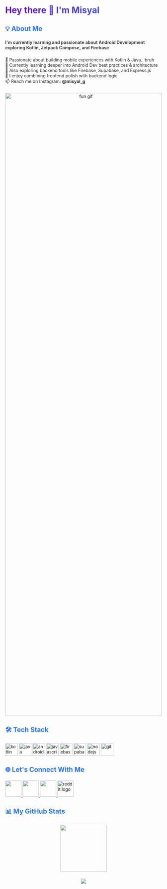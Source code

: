 <h1 align="left" style="background: linear-gradient(90deg, #6a11cb 0%, #2575fc 100%); -webkit-background-clip: text; color: transparent;">
  Hey there 👋 I'm Misyal
</h1>

###

<h2 align="left" style="color: #2575fc;">💡 About Me</h2>

###

<h4 align="left" style="color: #444;">
  I'm currently learning and passionate about Android Development exploring Kotlin, Jetpack Compose, and Firebase
</h4>

###

<p align="left" style="color: #333;">
📱 Passionate about building mobile experiences with Kotlin & Java.. bruh<br>
🚀 Currently learning deeper into Android Dev best practices & architecture<br>
🧩 Also exploring backend tools like Firebase, Supabase, and Express.js<br>
🧠 I enjoy combining frontend polish with backend logic<br>
📫 Reach me on Instagram: <strong>@misyal_g</strong>
</p>

###

<div align="center" style="width: 100%; margin-bottom: 1rem;">
  <img
    src="https://media.giphy.com/media/v1.Y2lkPWVjZjA1ZTQ3ZzYzeTJrdmt6MjBxanhkMnlna3V2YW9wZTdwajhsbmxsNmx2dDR0aCZlcD12MV9naWZzX3NlYXJjaCZjdD1n/3o7btRkeE7RtAq8DnO/giphy.gif"
    style="width: 100%; max-height: 50vh; object-fit: contain;"
    alt="fun gif"
  />
</div>

###

<h2 align="left" style="color: #2575fc;">🛠️ Tech Stack</h2>

###

<div align="left">
  <img src="https://cdn.jsdelivr.net/gh/devicons/devicon/icons/kotlin/kotlin-original.svg" height="40" alt="kotlin" />
  <img src="https://cdn.jsdelivr.net/gh/devicons/devicon/icons/java/java-original.svg" height="40" alt="java" />
  <img src="https://cdn.jsdelivr.net/gh/devicons/devicon/icons/android/android-original.svg" height="40" alt="android" />
  <img src="https://cdn.jsdelivr.net/gh/devicons/devicon/icons/javascript/javascript-original.svg" height="40" alt="javascript" />
  <img src="https://cdn.jsdelivr.net/gh/devicons/devicon/icons/firebase/firebase-plain.svg" height="40" alt="firebase" />
  <img src="https://cdn.jsdelivr.net/gh/devicons/devicon/icons/supabase/supabase-original.svg" height="40" alt="supabase" />
  <img src="https://cdn.jsdelivr.net/gh/devicons/devicon/icons/nodejs/nodejs-original.svg" height="40" alt="nodejs" />
  <img src="https://cdn.jsdelivr.net/gh/devicons/devicon/icons/git/git-original.svg" height="40" alt="git" />
</div>

###

<h2 align="left" style="color: #2575fc;">🌐 Let's Connect With Me</h2>

###

<div align="left">
  <a href="https://instagram.com/misyal_g" target="_blank">
    <img src="https://raw.githubusercontent.com/maurodesouza/profile-readme-generator/master/src/assets/icons/social/instagram/default.svg" width="52" />
  </a>
  <a href="https://www.linkedin.com/in/muhammad-misyal-gibran-412029297/" target="_blank">
    <img src="https://raw.githubusercontent.com/maurodesouza/profile-readme-generator/master/src/assets/icons/social/linkedin/default.svg" width="52" />
  </a>
  <a href="https://discord.com/users/602473652453376030" target="_blank">
    <img src="https://raw.githubusercontent.com/maurodesouza/profile-readme-generator/master/src/assets/icons/social/discord/default.svg" width="52" />
  </a>
  <a href="https://www.reddit.com/user/WaderLymon/" target="_blank">
    <img src="https://cdn.simpleicons.org/reddit/FF4500" width="52" alt="reddit logo" />
  </a>
</div>

###

<h2 align="left" style="color: #2575fc;">📊 My GitHub Stats</h2>

###

<div align="center">
  <img src="https://github-readme-stats.vercel.app/api/top-langs/?username=Flynnxlch&layout=compact&theme=tokyonight&langs_count=6&hide_border=false" height="150" />
</div>

###

<div align="center">
  <img src="https://readme-typing-svg.herokuapp.com?font=Fira+Code&pause=1000&color=FF61F6&center=true&width=440&lines=I'm+Beginner+in+Android...;Ampun+Puh+Sepuh!;On+my+way+to+be+Multiplatform+developer+💻" />
</div>
